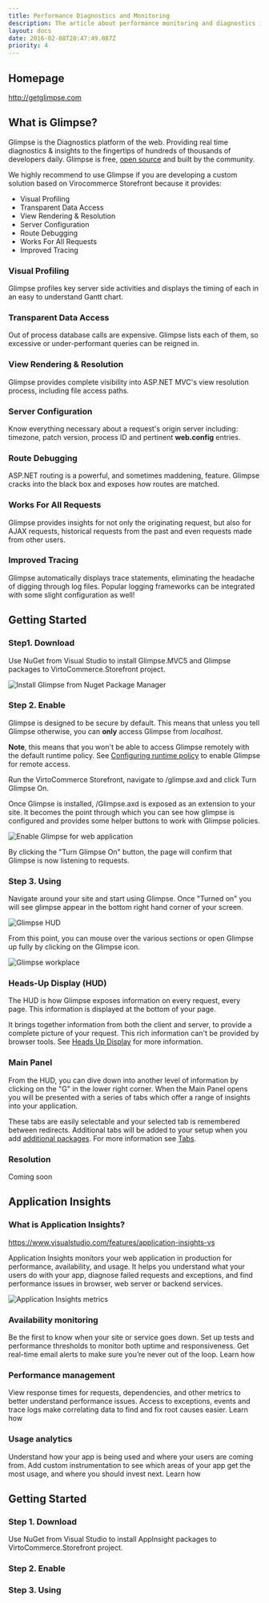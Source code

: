 ```yaml
---
title: Performance Diagnostics and Monitoring
description: The article about performance monitoring and diagnostics in Virto Commerce
layout: docs
date: 2016-02-08T20:47:49.087Z
priority: 4
---
```

## Homepage

<a href="http://getglimpse.com" rel="nofollow">http://getglimpse.com</a>

## What is Glimpse?

Glimpse is the Diagnostics platform of the web. Providing real time diagnostics & insights to the fingertips of hundreds of thousands of developers daily. Glimpse is free, <a href="https://github.com/Glimpse/Glimpse/blob/master/license.txt" rel="nofollow">open source</a> and built by the community.

We highly recommend to use Glimpse if you are developing a custom solution based on Virocommerce Storefront because it provides:

* Visual Profiling
* Transparent Data Access
* View Rendering & Resolution
* Server Configuration
* Route Debugging
* Works For All Requests
* Improved Tracing

### Visual Profiling

Glimpse profiles key server side activities and displays the timing of each in an easy to understand Gantt chart.

### Transparent Data Access

Out of process database calls are expensive. Glimpse lists each of them, so excessive or under-performant queries can be reigned in.

### View Rendering & Resolution

Glimpse provides complete visibility into ASP.NET MVC's view resolution process, including file access paths.

### Server Configuration

Know everything necessary about a request's origin server including: timezone, patch version, process ID and pertinent **web.config** entries.

### Route Debugging

ASP.NET routing is a powerful, and sometimes maddening, feature. Glimpse cracks into the black box and exposes how routes are matched.

### Works For All Requests

Glimpse provides insights for not only the originating request, but also for AJAX requests, historical requests from the past and even requests made from other users.

### Improved Tracing

Glimpse automatically displays trace statements, eliminating the headache of digging through log files. Popular logging frameworks can be integrated with some slight configuration as well!

## Getting Started

### Step1. Download

Use NuGet from Visual Studio to install Glimpse.MVC5 and Glimpse packages to VirtoCommerce.Storefront project.

![Install Glimpse from Nuget Package Manager](../../../assets/images/docs/image001.png "Install Glimpse from Nuget Package Manager")

### Step 2. Enable

Glimpse is designed to be secure by default. This means that unless you tell Glimpse otherwise, you can **only** access Glimpse from *localhost*.

**Note**, this means that you won't be able to access Glimpse remotely with the default runtime policy. See <a href="https://github.com/Glimpse/Glimpse/wiki/Runtime-Policies" rel="nofollow">Configuring runtime policy</a> to enable Glimpse for remote access.

Run the VirtoCommerce Storefront, navigate to /glimpse.axd and click Turn Glimpse On.

Once Glimpse is installed, /Glimpse.axd is exposed as an extension to your site. It becomes the point through which you can see how glimpse is configured and provides some helper buttons to work with Glimpse policies.

![Enable Glimpse for web application](../../../assets/images/docs/image004.jpg "Enable Glimpse for web application")

By clicking the "Turn Glimpse On" button, the page will confirm that Glimpse is now listening to requests.

### Step 3. Using

Navigate around your site and start using Glimpse. Once "Turned on" you will see glimpse appear in the bottom right hand corner of your screen.

![Glimpse HUD](../../../assets/images/docs/image005.png "Glimpse HUD")

From this point, you can mouse over the various sections or open Glimpse up fully by clicking on the Glimpse icon.

![Glimpse workplace](../../../assets/images/docs/image007.png "Glimpse workplace")

### Heads-Up Display (HUD)

The HUD is how Glimpse exposes information on every request, every page. This information is displayed at the bottom of your page.

It brings together information from both the client and server, to provide a complete picture of your request. This rich information can't be provided by browser tools. See <a href="https://github.com/Glimpse/Glimpse/wiki/Heads-up-Display" rel="nofollow">Heads Up Display</a> for more information.

### Main Panel

From the HUD, you can dive down into another level of information by clicking on the "G" in the lower right corner. When the Main Panel opens you will be presented with a series of tabs which offer a range of insights into your application.

These tabs are easily selectable and your selected tab is remembered between redirects. Additional tabs will be added to your setup when you add <a href="https://github.com/Glimpse/Glimpse/wiki/Extensions-Gallery" rel="nofollow">additional packages</a>. For more information see <a href="https://github.com/Glimpse/Glimpse/wiki/Tabs" rel="nofollow">Tabs</a>.

### Resolution

Coming soon

## Application Insights

### What is Application Insights?

<a href="https://www.visualstudio.com/features/application-insights-vs" rel="nofollow">https://www.visualstudio.com/features/application-insights-vs</a>

Application Insights monitors your web application in production for performance, availability, and usage. It helps you understand what your users do with your app, diagnose failed requests and exceptions, and find performance issues in browser, web server or backend services.

![Application Insights metrics](../../../assets/images/docs/image009.png "Application Insights metrics")

### Availability monitoring

Be the first to know when your site or service goes down. Set up tests and performance thresholds to monitor both uptime and responsiveness. Get real-time email alerts to make sure you’re never out of the loop. Learn how

### Performance management

View response times for requests, dependencies, and other metrics to better understand performance issues. Access to exceptions, events and trace logs make correlating data to find and fix root causes easier. Learn how

### Usage analytics

Understand how your app is being used and where your users are coming from. Add custom instrumentation to see which areas of your app get the most usage, and where you should invest next. Learn how

## Getting Started

### Step 1. Download

Use NuGet from Visual Studio to install AppInsight packages to VirtoCommerce.Storefront project.

### Step 2. Enable

### Step 3. Using
